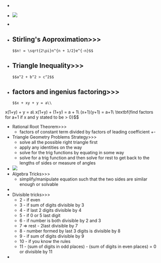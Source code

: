 - 
- ![](https://remnote-user-data.s3.amazonaws.com/-2zMo3F_mIfmhqkVfHO0i16GizDXyMGepTaIVnyrjinHxmtAo4Ju6JNacbWIzTPG_-Z4UynSFEK-UUb8B1USFBHFa1ueNGfIFMNjsKrUF48olK54Exa3G7JHm9sgmYmb.png) 
- 
- Stirling's Aoproximation>>>
    - 

      $$n! = \sqrt{2\pi}n^{n + 1/2}e^{-n}$$

       
- Triangle Inequality>>>
    - 

      $$a^2 + b^2 > c^2$$

      
- factors and ingenius factoring>>>
    - 

      $$x + xy + y = a\\
x(1+y) + y = a\\
x(1+y) + (1+y) = a + 1\\
(x+1)(y+1) = a+1\\
\textbf{find factors for a+1 if x and y stated to be > 0}$$

       
- Rational Root Theorem>>>
    - factors of constant term divided by factors of leading coefficient +-
- Triangle Geometry Problems Strategy>>>
    - solve all the possible right triangle first
    - apply any identities on the way
    - solve for the trig functions by equating in some way
    - solve for a trig function and then solve for rest to get back to the lengths of sides or measure of angles
- ![](https://remnote-user-data.s3.amazonaws.com/ukEb3394xGRALSGp6ruXlI21RY4s7ZIGSOHB8rZYYV_yfJGwybNUKVb4GOqA5b2pRR2ilxp4EyzWI0wRoSx7iHHDt9q3m8liyIawgaNxbXKanNg2yecOhU3oqTnWxuim.png) 
- Algebra Tricks>>>
    - simplify/manipulate equation such that the two sides are similar enough or solvable
- 
- Divisible tricks>>>
    - 2 - if even
    - 3 - if sum of digits divisible by 3
    - 4 - if last 2 digits divisible by 4
    - 5 - if 0 or 5 last digit
    - 6 - if number is both divisible by 2 and 3
    - 7 ⇒ rest - 2last divisible by 7
    - 8 - number formed by last 3 digits is divisible by 8
    - 9 - if sum of digits divisible by 9
    - 10 - if you know the rules
    - 11 - (sum of digits in odd places) - (sum of digits in even places) = 0 or divisible by 11
- 
